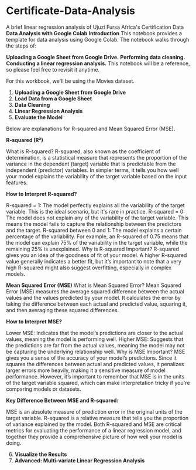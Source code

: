 # Certificate-Data-Analysis
A brief linear regression analysis of Ujuzi Fursa Africa's Certification Data
**Data Analysis with Google Colab**
**Introduction**
This notebook provides a template for data analysis using Google Colab. The notebook walks through the steps of:

**Uploading a Google Sheet from Google Drive.**
**Performing data cleaning.**
**Conducting a linear regression analysis.**
This notebook will be a reference, so please feel free to revisit it anytime.

For this workbook, we'll be using the Movies dataset.

1. **Uploading a Google Sheet from Google Drive**
2. **Load Data from a Google Sheet**
3. **Data Cleaning**
4. **Linear Regression Analysis**
5. **Evaluate the Model**

Below are explanations for R-squared and Mean Squared Error (MSE).

**R-squared (R²)**

What is R-squared? R-squared, also known as the coefficient of determination, is a statistical measure that represents the proportion of the variance in the dependent (target) variable that is predictable from the independent (predictor) variables. In simpler terms, it tells you how well your model explains the variability of the target variable based on the input features.

**How to Interpret R-squared?**

R-squared = 1: The model perfectly explains all the variability of the target variable. This is the ideal scenario, but it's rare in practice.
R-squared = 0: The model does not explain any of the variability of the target variable. This means the model fails to capture the relationship between the predictors and the target.
R-squared between 0 and 1: The model explains a certain percentage of the variability. For example, an R-squared of 0.75 means that the model can explain 75% of the variability in the target variable, while the remaining 25% is unexplained.
Why is R-squared Important? R-squared gives you an idea of the goodness of fit of your model. A higher R-squared value generally indicates a better fit, but it’s important to note that a very high R-squared might also suggest overfitting, especially in complex models.

**Mean Squared Error (MSE)**
What is Mean Squared Error? Mean Squared Error (MSE) measures the average squared difference between the actual values and the values predicted by your model. It calculates the error by taking the difference between each actual and predicted value, squaring it, and then averaging these squared differences.

**How to Interpret MSE?**

Lower MSE: Indicates that the model’s predictions are closer to the actual values, meaning the model is performing well.
Higher MSE: Suggests that the predictions are far from the actual values, meaning the model may not be capturing the underlying relationship well.
Why is MSE Important? MSE gives you a sense of the accuracy of your model’s predictions. Since it squares the differences between actual and predicted values, it penalizes larger errors more heavily, making it a sensitive measure of model performance. However, it’s important to remember that MSE is in the units of the target variable squared, which can make interpretation tricky if you're comparing models or datasets.

**Key Difference Between MSE and R-squared:**

MSE is an absolute measure of prediction error in the original units of the target variable.
R-squared is a relative measure that tells you the proportion of variance explained by the model.
Both R-squared and MSE are critical metrics for evaluating the performance of a linear regression model, and together they provide a comprehensive picture of how well your model is doing.

6. **Visualize the Results**
7. **Advanced: Multi-variate Linear Regression Analysis**
 
